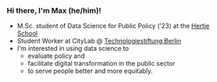 ### Hi there, I'm Max (he/him)!

- M.Sc. student of Data Science for Public Policy ('23) at the [Hertie School](https://www.hertie-school.org/en/)
- Student Worker at CityLab @ [Technologiestiftung Berlin](https://github.com/technologiestiftung)
- I'm interested in using data science to 
  - evaluate policy and
  - facilitate digital transformation in the public sector
  - to serve people better and more equitably.

